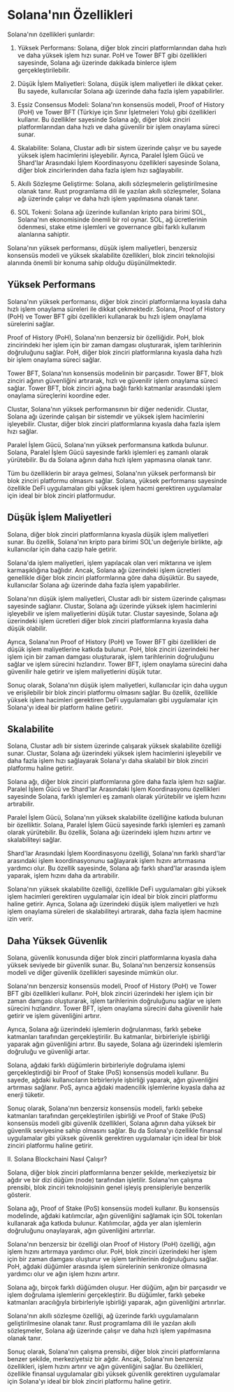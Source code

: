 # Solana'nın Özellikleri

Solana'nın özellikleri şunlardır:

1.  Yüksek Performans: Solana, diğer blok zinciri platformlarından daha hızlı ve daha yüksek işlem hızı sunar. PoH ve Tower BFT gibi özellikleri sayesinde, Solana ağı üzerinde dakikada binlerce işlem gerçekleştirilebilir.
    
2.  Düşük İşlem Maliyetleri: Solana, düşük işlem maliyetleri ile dikkat çeker. Bu sayede, kullanıcılar Solana ağı üzerinde daha fazla işlem yapabilirler.
    
3.  Eşsiz Consensus Modeli: Solana'nın konsensüs modeli, Proof of History (PoH) ve Tower BFT (Türkiye için Sınır İşletmeleri Yolu) gibi özellikleri kullanır. Bu özellikler sayesinde Solana ağı, diğer blok zinciri platformlarından daha hızlı ve daha güvenilir bir işlem onaylama süreci sunar.
    
4.  Skalabilite: Solana, Clustar adlı bir sistem üzerinde çalışır ve bu sayede yüksek işlem hacimlerini işleyebilir. Ayrıca, Paralel İşlem Gücü ve Shard'lar Arasındaki İşlem Koordinasyonu özellikleri sayesinde Solana, diğer blok zincirlerinden daha fazla işlem hızı sağlayabilir.
    
5.  Akıllı Sözleşme Geliştirme: Solana, akıllı sözleşmelerin geliştirilmesine olanak tanır. Rust programlama dili ile yazılan akıllı sözleşmeler, Solana ağı üzerinde çalışır ve daha hızlı işlem yapılmasına olanak tanır.
    
6.  SOL Tokeni: Solana ağı üzerinde kullanılan kripto para birimi SOL, Solana'nın ekonomisinde önemli bir rol oynar. SOL, ağ ücretlerinin ödenmesi, stake etme işlemleri ve governance gibi farklı kullanım alanlarına sahiptir.
    

Solana'nın yüksek performansı, düşük işlem maliyetleri, benzersiz konsensüs modeli ve yüksek skalabilite özellikleri, blok zinciri teknolojisi alanında önemli bir konuma sahip olduğu düşünülmektedir.

## Yüksek Performans

Solana'nın yüksek performansı, diğer blok zinciri platformlarına kıyasla daha hızlı işlem onaylama süreleri ile dikkat çekmektedir. Solana, Proof of History (PoH) ve Tower BFT gibi özellikleri kullanarak bu hızlı işlem onaylama sürelerini sağlar.

Proof of History (PoH), Solana'nın benzersiz bir özelliğidir. PoH, blok zincirindeki her işlem için bir zaman damgası oluşturarak, işlem tarihlerinin doğruluğunu sağlar. PoH, diğer blok zinciri platformlarına kıyasla daha hızlı bir işlem onaylama süreci sağlar.

Tower BFT, Solana'nın konsensüs modelinin bir parçasıdır. Tower BFT, blok zinciri ağının güvenliğini artırarak, hızlı ve güvenilir işlem onaylama süreci sağlar. Tower BFT, blok zinciri ağına bağlı farklı katmanlar arasındaki işlem onaylama süreçlerini koordine eder.

Clustar, Solana'nın yüksek performansının bir diğer nedenidir. Clustar, Solana ağı üzerinde çalışan bir sistemdir ve yüksek işlem hacimlerini işleyebilir. Clustar, diğer blok zinciri platformlarına kıyasla daha fazla işlem hızı sağlar.

Paralel İşlem Gücü, Solana'nın yüksek performansına katkıda bulunur. Solana, Paralel İşlem Gücü sayesinde farklı işlemleri eş zamanlı olarak yürütebilir. Bu da Solana ağının daha hızlı işlem yapmasına olanak tanır.

Tüm bu özelliklerin bir araya gelmesi, Solana'nın yüksek performanslı bir blok zinciri platformu olmasını sağlar. Solana, yüksek performansı sayesinde özellikle DeFi uygulamaları gibi yüksek işlem hacmi gerektiren uygulamalar için ideal bir blok zinciri platformudur.

## Düşük İşlem Maliyetleri

Solana, diğer blok zinciri platformlarına kıyasla düşük işlem maliyetleri sunar. Bu özellik, Solana'nın kripto para birimi SOL'un değeriyle birlikte, ağı kullanıcılar için daha cazip hale getirir.

Solana'da işlem maliyetleri, işlem yapılacak olan veri miktarına ve işlem karmaşıklığına bağlıdır. Ancak, Solana ağı üzerindeki işlem ücretleri genellikle diğer blok zinciri platformlarına göre daha düşüktür. Bu sayede, kullanıcılar Solana ağı üzerinde daha fazla işlem yapabilirler.

Solana'nın düşük işlem maliyetleri, Clustar adlı bir sistem üzerinde çalışması sayesinde sağlanır. Clustar, Solana ağı üzerinde yüksek işlem hacimlerini işleyebilir ve işlem maliyetlerini düşük tutar. Clustar sayesinde, Solana ağı üzerindeki işlem ücretleri diğer blok zinciri platformlarına kıyasla daha düşük olabilir.

Ayrıca, Solana'nın Proof of History (PoH) ve Tower BFT gibi özellikleri de düşük işlem maliyetlerine katkıda bulunur. PoH, blok zinciri üzerindeki her işlem için bir zaman damgası oluşturarak, işlem tarihlerinin doğruluğunu sağlar ve işlem sürecini hızlandırır. Tower BFT, işlem onaylama sürecini daha güvenilir hale getirir ve işlem maliyetlerini düşük tutar.

Sonuç olarak, Solana'nın düşük işlem maliyetleri, kullanıcılar için daha uygun ve erişilebilir bir blok zinciri platformu olmasını sağlar. Bu özellik, özellikle yüksek işlem hacimleri gerektiren DeFi uygulamaları gibi uygulamalar için Solana'yı ideal bir platform haline getirir.

## Skalabilite

Solana, Clustar adlı bir sistem üzerinde çalışarak yüksek skalabilite özelliği sunar. Clustar, Solana ağı üzerindeki yüksek işlem hacimlerini işleyebilir ve daha fazla işlem hızı sağlayarak Solana'yı daha skalabil bir blok zinciri platformu haline getirir.

Solana ağı, diğer blok zinciri platformlarına göre daha fazla işlem hızı sağlar. Paralel İşlem Gücü ve Shard'lar Arasındaki İşlem Koordinasyonu özellikleri sayesinde Solana, farklı işlemleri eş zamanlı olarak yürütebilir ve işlem hızını artırabilir.

Paralel İşlem Gücü, Solana'nın yüksek skalabilite özelliğine katkıda bulunan bir özelliktir. Solana, Paralel İşlem Gücü sayesinde farklı işlemleri eş zamanlı olarak yürütebilir. Bu özellik, Solana ağı üzerindeki işlem hızını artırır ve skalabiliteyi sağlar.

Shard'lar Arasındaki İşlem Koordinasyonu özelliği, Solana'nın farklı shard'lar arasındaki işlem koordinasyonunu sağlayarak işlem hızını artırmasına yardımcı olur. Bu özellik sayesinde, Solana ağı farklı shard'lar arasında işlem yaparak, işlem hızını daha da artırabilir.

Solana'nın yüksek skalabilite özelliği, özellikle DeFi uygulamaları gibi yüksek işlem hacimleri gerektiren uygulamalar için ideal bir blok zinciri platformu haline getirir. Ayrıca, Solana ağı üzerindeki düşük işlem maliyetleri ve hızlı işlem onaylama süreleri de skalabiliteyi artırarak, daha fazla işlem hacmine izin verir.

## Daha Yüksek Güvenlik

Solana, güvenlik konusunda diğer blok zinciri platformlarına kıyasla daha yüksek seviyede bir güvenlik sunar. Bu, Solana'nın benzersiz konsensüs modeli ve diğer güvenlik özellikleri sayesinde mümkün olur.

Solana'nın benzersiz konsensüs modeli, Proof of History (PoH) ve Tower BFT  gibi özellikleri kullanır. PoH, blok zinciri üzerindeki her işlem için bir zaman damgası oluşturarak, işlem tarihlerinin doğruluğunu sağlar ve işlem sürecini hızlandırır. Tower BFT, işlem onaylama sürecini daha güvenilir hale getirir ve işlem güvenliğini artırır.

Ayrıca, Solana ağı üzerindeki işlemlerin doğrulanması, farklı şebeke katmanları tarafından gerçekleştirilir. Bu katmanlar, birbirleriyle işbirliği yaparak ağın güvenliğini artırır. Bu sayede, Solana ağı üzerindeki işlemlerin doğruluğu ve güvenliği artar.

Solana, ağdaki farklı düğümlerin birbirleriyle doğrulama işlemi gerçekleştirdiği bir Proof of Stake (PoS) konsensüs modeli kullanır. Bu sayede, ağdaki kullanıcıların birbirleriyle işbirliği yaparak, ağın güvenliğini artırması sağlanır. PoS, ayrıca ağdaki madencilik işlemlerine kıyasla daha az enerji tüketir.

Sonuç olarak, Solana'nın benzersiz konsensüs modeli, farklı şebeke katmanları tarafından gerçekleştirilen işbirliği ve Proof of Stake (PoS) konsensüs modeli gibi güvenlik özellikleri, Solana ağının daha yüksek bir güvenlik seviyesine sahip olmasını sağlar. Bu da Solana'yı özellikle finansal uygulamalar gibi yüksek güvenlik gerektiren uygulamalar için ideal bir blok zinciri platformu haline getirir.

II. Solana Blockchaini Nasıl Çalışır?

Solana, diğer blok zinciri platformlarına benzer şekilde, merkeziyetsiz bir ağdır ve bir dizi düğüm (node) tarafından işletilir. Solana'nın çalışma prensibi, blok zinciri teknolojisinin genel işleyiş prensipleriyle benzerlik gösterir.

Solana ağı, Proof of Stake (PoS) konsensüs modeli kullanır. Bu konsensüs modelinde, ağdaki katılımcılar, ağın güvenliğini sağlamak için SOL tokenları kullanarak ağa katkıda bulunur. Katılımcılar, ağda yer alan işlemlerin doğruluğunu onaylayarak, ağın güvenliğini artırırlar.

Solana'nın benzersiz bir özelliği olan Proof of History (PoH) özelliği, ağın işlem hızını artırmaya yardımcı olur. PoH, blok zinciri üzerindeki her işlem için bir zaman damgası oluşturur ve işlem tarihlerinin doğruluğunu sağlar. PoH, ağdaki düğümler arasında işlem sürelerinin senkronize olmasına yardımcı olur ve ağın işlem hızını artırır.

Solana ağı, birçok farklı düğümden oluşur. Her düğüm, ağın bir parçasıdır ve işlem doğrulama işlemlerini gerçekleştirir. Bu düğümler, farklı şebeke katmanları aracılığıyla birbirleriyle işbirliği yaparak, ağın güvenliğini artırırlar.

Solana'nın akıllı sözleşme özelliği, ağ üzerinde farklı uygulamaların geliştirilmesine olanak tanır. Rust programlama dili ile yazılan akıllı sözleşmeler, Solana ağı üzerinde çalışır ve daha hızlı işlem yapılmasına olanak tanır.

Sonuç olarak, Solana'nın çalışma prensibi, diğer blok zinciri platformlarına benzer şekilde, merkeziyetsiz bir ağdır. Ancak, Solana'nın benzersiz özellikleri, işlem hızını artırır ve ağın güvenliğini sağlar. Bu özellikleri, özellikle finansal uygulamalar gibi yüksek güvenlik gerektiren uygulamalar için Solana'yı ideal bir blok zinciri platformu haline getirir.
